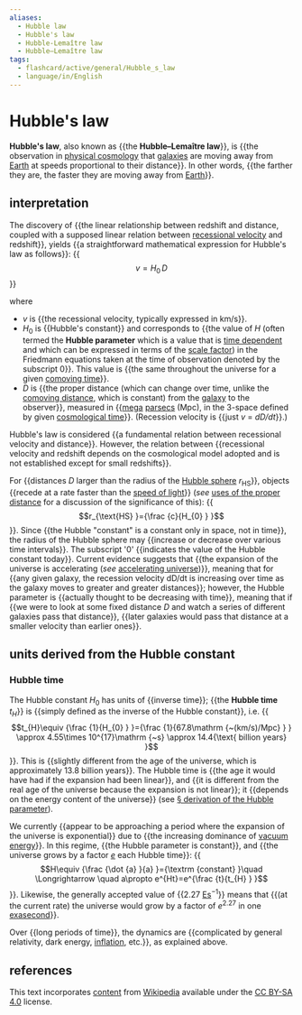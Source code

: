 ```yaml
---
aliases:
  - Hubble law
  - Hubble's law
  - Hubble-Lemaître law
  - Hubble–Lemaître law
tags:
  - flashcard/active/general/Hubble_s_law
  - language/in/English
---
```


# Hubble's law

__Hubble's law__, also known as {{the __Hubble–Lemaître law__}}, is {{the observation in [physical cosmology](physical%20cosmology.md) that [galaxies](galaxy.md) are moving away from [Earth](Earth.md) at speeds proportional to their distance}}. In other words, {{the farther they are, the faster they are moving away from [Earth](Earth.md)}}. <!--SR:!2024-09-21,67,310!2024-09-28,72,310!2024-12-11,115,290-->

## interpretation

The discovery of {{the linear relationship between redshift and distance, coupled with a supposed linear relation between [recessional velocity](recessional%20velocity.md) and redshift}}, yields {{a straightforward mathematical expression for Hubble's law as follows}}: {{$$v=H_{0}\,D$$}} <!--SR:!2024-08-21,10,286!2024-08-27,16,306!2024-08-25,14,306-->

where

- _v_ is {{the recessional velocity, typically expressed in km/s}}.
- _H_<sub>0</sub> is {{Hubble's constant}} and corresponds to {{the value of _H_ (often termed the __Hubble parameter__ which is a value that is [time dependent](time-variant%20system.md) and which can be expressed in terms of the [scale factor](scale%20factor%20(cosmology).md)) in the Friedmann equations taken at the time of observation denoted by the subscript 0}}. This value is {{the same throughout the universe for a given [comoving time](comoving%20and%20proper%20distances.md#comoving%20coordinates)}}.
- _D_ is {{the proper distance (which can change over time, unlike the [comoving distance](comoving%20and%20proper%20distances.md), which is constant) from the [galaxy](galaxy.md) to the observer}}, measured in {{[mega](mega-.md) [parsecs](parsec.md) (Mpc), in the 3-space defined by given [cosmological time](cosmic%20time.md)}}. (Recession velocity is {{just _v_ = _dD/dt_}}.) <!--SR:!2024-08-29,18,306!2024-08-28,17,306!2024-08-21,10,286!2024-08-23,12,286!2024-08-25,14,306!2024-08-20,9,286!2024-08-28,17,306-->

Hubble's law is considered {{a fundamental relation between recessional velocity and distance}}. However, the relation between {{recessional velocity and redshift depends on the cosmological model adopted and is not established except for small redshifts}}. <!--SR:!2024-08-26,15,306!2024-08-24,13,286-->

For {{distances _D_ larger than the radius of the [Hubble sphere](hubble%20volume.md) _r_<sub>HS</sub>}}, objects {{recede at a rate faster than the [speed of light](speed%20of%20light.md)}} (_see_ [uses of the proper distance](comoving%20and%20proper%20distances.md#uses%20of%20the%20proper%20distance) for a discussion of the significance of this): {{$$r_{\text{HS} }={\frac {c}{H_{0} } }$$}}. Since {{the Hubble "constant" is a constant only in space, not in time}}, the radius of the Hubble sphere may {{increase or decrease over various time intervals}}. The subscript '0' {{indicates the value of the Hubble constant today}}. Current evidence suggests that {{the expansion of the universe is accelerating (_see_ [accelerating universe](accelerating%20expansion%20of%20the%20universe.md))}}, meaning that for {{any given galaxy, the recession velocity dD/dt is increasing over time as the galaxy moves to greater and greater distances}}; however, the Hubble parameter is {{actually thought to be decreasing with time}}, meaning that if {{we were to look at some fixed distance _D_ and watch a series of different galaxies pass that distance}}, {{later galaxies would pass that distance at a smaller velocity than earlier ones}}. <!--SR:!2024-08-26,15,306!2024-08-27,16,306!2024-08-26,15,306!2024-08-28,17,306!2024-08-26,15,306!2024-08-29,18,306!2024-08-21,10,286!2024-08-21,10,286!2024-08-26,15,306!2024-08-29,18,306!2024-08-24,13,286-->

## units derived from the Hubble constant

### Hubble time

The Hubble constant _H_<sub>0</sub> has units of {{inverse time}}; {{the __Hubble time__ _t<sub>H</sub>_}} is {{simply defined as the inverse of the Hubble constant}}, i.e. {{$$t_{H}\equiv {\frac {1}{H_{0} } }={\frac {1}{67.8\mathrm {~(km/s)/Mpc} } } \approx 4.55\times 10^{17}\mathrm {~s} \approx 14.4{\text{ billion years} }$$}}. This is {{slightly different from the age of the universe, which is approximately 13.8 billion years}}. The Hubble time is {{the age it would have had if the expansion had been linear}}, and {{it is different from the real age of the universe because the expansion is not linear}}; it {{depends on the energy content of the universe}} (see [§ derivation of the Hubble parameter](#derivation%20of%20the%20Hubble%20parameter)). <!--SR:!2024-08-21,4,309!2024-08-21,4,309!2024-08-21,4,309!2024-08-20,3,289!2024-08-21,4,309!2024-08-21,4,309!2024-08-21,4,309!2024-08-21,4,309-->

We currently {{appear to be approaching a period where the expansion of the universe is exponential}} due to {{the increasing dominance of [vacuum energy](vacuum%20energy.md)}}. In this regime, {{the Hubble parameter is constant}}, and {{the universe grows by a factor [_e_](e%20(mathematical%20constant).md) each Hubble time}}: {{$$H\equiv {\frac {\dot {a} }{a} }={\textrm {constant} }\quad \Longrightarrow \quad a\propto e^{Ht}=e^{\frac {t}{t_{H} } }$$}}. Likewise, the generally accepted value of {{2.27 [Es](metric%20prefix.md#List%20of%20SI%20prefixes)<sup>−1</sup>}} means that {{(at the current rate) the universe would grow by a factor of _e_<sup>2.27</sup> in one [exasecond](orders%20of%20magnitude%20(time).md)}}. <!--SR:!2024-08-21,4,309!2024-08-21,4,309!2024-08-21,4,309!2024-08-21,4,309!2024-08-20,3,289!2024-08-21,3,269!2024-08-21,4,309-->

Over {{long periods of time}}, the dynamics are {{complicated by general relativity, dark energy, [inflation](cosmic%20inflation.md), etc.}}, as explained above. <!--SR:!2024-08-21,4,309!2024-08-21,4,309-->

## references

This text incorporates [content](https://en.wikipedia.org/wiki/Hubble's_law) from [Wikipedia](Wikipedia.md) available under the [CC BY-SA 4.0](https://creativecommons.org/licenses/by-sa/4.0/) license.
